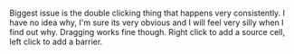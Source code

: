 Biggest issue is the double clicking thing that happens very consistently. I have no idea why, I'm sure its very obvious and I will feel very silly when I find out why. Dragging works fine though. Right click to add a source cell, left click to add a barrier.

